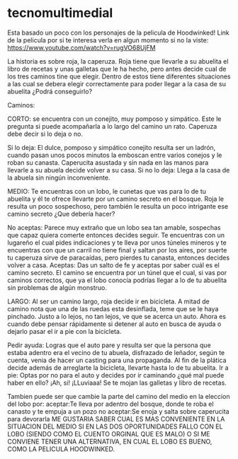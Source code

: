 # tecnomultimedial
Esta basado un poco con los personajes de la pelicula de Hoodwinked!
Link de la pelicula por si te interesa verla en algun momento si no la viste: https://www.youtube.com/watch?v=rugVO68UjFM

La historia es sobre roja, la caperuza.
Roja tiene que llevarle a su abuelita el libro de recetas y unas galletas que le ha hecho, pero antes decide cual de los tres caminos tine que elegir. Dentro de estos tiene diferentes situaciones a las cual se debera elegir correctamente para poder llegar a la casa de su abuelita ¿Podrá conseguirlo?

Caminos: 

CORTO: se encuentra con un conejito, muy pomposo y simpático. Este le pregunta si puede acompañarla a lo largo del camino un rato. Caperuza debe decir si lo deja o no. 

Si lo deja: El dulce, pomposo y simpático conejito resulta ser un ladrón, cuando pasan unos pocos minutos la emboscan entre varios conejos y le roban su canasta. Caperucita asustada y sin nada en las manos para llevarle a su abuela decide volver a su casa. 
Si no lo deja: Llega a la casa de la abuela sin ningún inconveniente. 

MEDIO: Te encuentras con un lobo, le cunetas que vas para lo de tu abuelita y él te ofrece llevarte por un camino secreto en el bosque. Roja le resulta un poco sospechoso, pero también le resulta un poco intrigante ese camino secreto ¿Que debería hacer? 

No aceptas: Parece muy extraño que un lobo sea tan amable, sospechas que capaz quiera comerte entonces decides seguir. Te encuentras con un lugareño el cual pides indicaciones y te lleva por unos túneles mineros y te encuentras con que un carril no tiene final y saltan por los aires, por suerte tu caperuza sirve de paracaídas, pero pierdes tu canasta, entonces decides volver a casa. 
Aceptas: Das un salto de fe y aceptas por saber cuál es el camino secreto. El camino se encuentra por un túnel que el cual, si vas por caminos correctos, que ya el lobo conocía podrías llegar a lo de tu abuelita sin problemas de algún monstruo. 

LARGO: Al ser un camino largo, roja decide ir en bicicleta. A mitad de camino nota que una de las ruedas esta desinflada, teme que se le haya pinchado. Justo a lo lejos, no tan lejos, ve que se acerca un auto. Ahora es cuando debe pensar rápidamente si detener al auto en busca de ayuda o dejarlo pasar el ir a pie con la bicicleta. 

Pedir ayuda: Logras que el auto pare y resulta ser que la persona que estaba adentro era el vecino de tu abuela, disfrazado de leñador, según te cuenta, venia de hacer un casting para una propaganda. Al fin de la plática decide además de arreglarte la bicicleta, llevarte hasta lo de tu abuelita. 
Ir a pie: Optas por no para el auto y decides por ir caminando ¿qué mal puede haber en ello? ¡Ah, si! ¡LLuviaaa! Se te mojan las galletas y libro de recetas. 

Tambien puede ser que cambie la parte del camino del medio en la eleccion del lobo por:
aceptar:Te lleva por adentro del bosque, donde te roba el canasto y te empuja a un pozo 
no aceptar:Se enoja y salta sobre caperucita para devorarla
ME GUSTARIA SABER CUAL ES MAS CONVENIENTE EN LA SITUACION DEL MEDIO SI EN LAS DOS OPORTUNIDADES FALLO CON EL LOBO (SIENDO COMO EL CUENTO ORGINAL QUE ES MALO) O SI ME CONVIENE TENER UNA ALTERNATIVA, EN CUAL EL LOBO ES BUENO, COMO LA PELICULA HOODWINKED. 
